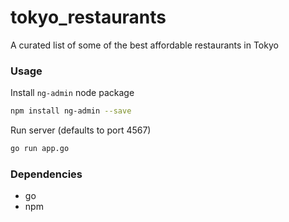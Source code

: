 # tokyo_restaurants

A curated list of some of the best affordable restaurants in Tokyo

### Usage

Install `ng-admin` node package

```bash
npm install ng-admin --save
```

Run server (defaults to port 4567)

```bash
go run app.go
```

### Dependencies

* go
* npm
